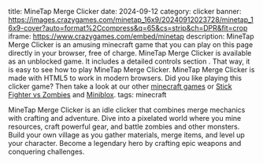 title: MineTap Merge Clicker
date: 2024-09-12
category: clicker
banner: https://images.crazygames.com/minetap_16x9/20240912023728/minetap_16x9-cover?auto=format%2Ccompress&q=65&cs=strip&ch=DPR&fit=crop
iframe: https://www.crazygames.com/embed/minetap
description: MineTap Merge Clicker is an amusing minecraft game that you can play on this page directly in your browser, free of charge. MineTap Merge Clicker is available as an unblocked game. It includes a detailed controls section . That way, it is easy to see how to play MineTap Merge Clicker. MineTap Merge Clicker is made with HTML5 to work in modern browsers. Did you like playing this clicker game? Then take a look at our other <a href='https://www.crazygames.com/t/minecraft' target='_blank'>minecraft games</a> or <a href='https://www.crazygames.com/game/stick-fighter-vs-zombies' target='_blank'>Stick Fighter vs Zombies</a> and <a href='https://www.crazygames.com/game/miniblox' target='_blank'>Miniblox</a>.
tags: minecraft

<p>MineTap Merge Clicker is an idle clicker that combines merge mechanics with crafting and adventure. Dive into a pixelated world where you mine resources, craft powerful gear, and battle zombies and other monsters. Build your own village as you gather materials, merge items, and level up your character. Become a legendary hero by crafting epic weapons and conquering challenges.


        